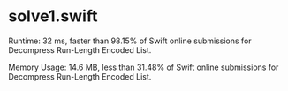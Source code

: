 # solve1.swift

Runtime: 32 ms, faster than 98.15% of Swift online submissions for Decompress Run-Length Encoded List.

Memory Usage: 14.6 MB, less than 31.48% of Swift online submissions for Decompress Run-Length Encoded List.
